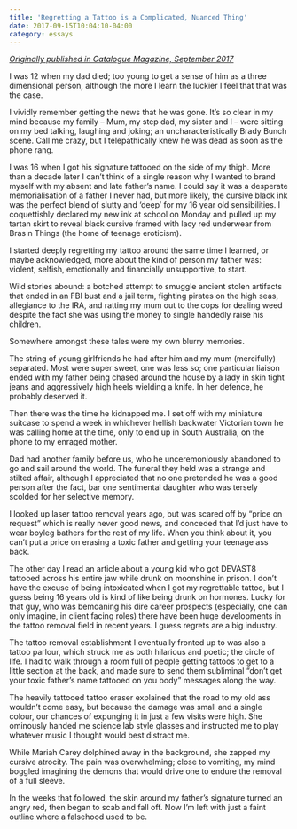 ```yaml
---
title: 'Regretting a Tattoo is a Complicated, Nuanced Thing'
date: 2017-09-15T10:04:10-04:00
category: essays
---
```

[_Originally published in Catalogue Magazine, September 2017_](https://www.cataloguemagazine.com.au/feature/regretting-a-tattoo-is-a-complicated-nuanced-thing)

I was 12 when my dad died; too young to get a sense of him as a three dimensional person, although the more I learn the luckier I feel that that was the case.

I vividly remember getting the news that he was gone. It’s so clear in my mind because my family – Mum, my step dad, my sister and I – were sitting on my bed talking, laughing and joking; an uncharacteristically Brady Bunch scene. Call me crazy, but I telepathically knew he was dead as soon as the phone rang.

I was 16 when I got his signature tattooed on the side of my thigh. More than a decade later I can’t think of a single reason why I wanted to brand myself with my absent and late father’s name. I could say it was a desperate memorialisation of a father I never had, but more likely, the cursive black ink was the perfect blend of slutty and ‘deep’ for my 16 year old sensibilities. I coquettishly declared my new ink at school on Monday and pulled up my tartan skirt to reveal black cursive framed with lacy red underwear from Bras n Things (the home of teenage eroticism).

I started deeply regretting my tattoo around the same time I learned, or maybe acknowledged, more about the kind of person my father was: violent, selfish, emotionally and financially unsupportive, to start.

Wild stories abound: a botched attempt to smuggle ancient stolen artifacts that ended in an FBI bust and a jail term, fighting pirates on the high seas, allegiance to the IRA, and ratting my mum out to the cops for dealing weed despite the fact she was using the money to single handedly raise his children.

Somewhere amongst these tales were my own blurry memories.

The string of young girlfriends he had after him and my mum (mercifully) separated. Most were super sweet, one was less so; one particular liaison ended with my father being chased around the house by a lady in skin tight jeans and aggressively high heels wielding a knife. In her defence, he probably deserved it.

Then there was the time he kidnapped me. I set off with my miniature suitcase to spend a week in whichever hellish backwater Victorian town he was calling home at the time, only to end up in South Australia, on the phone to my enraged mother.

Dad had another family before us, who he unceremoniously abandoned to go and sail around the world. The funeral they held was a strange and stilted affair, although I appreciated that no one pretended he was a good person after the fact, bar one sentimental daughter who was tersely scolded for her selective memory.

I looked up laser tattoo removal years ago, but was scared off by “price on request” which is really never good news, and conceded that I’d just have to wear boyleg bathers for the rest of my life. When you think about it, you can’t put a price on erasing a toxic father and getting your teenage ass back.

The other day I read an article about a young kid who got DEVAST8 tattooed across his entire jaw while drunk on moonshine in prison. I don’t have the excuse of being intoxicated when I got my regrettable tattoo, but I guess being 16 years old is kind of like being drunk on hormones. Lucky for that guy, who was bemoaning his dire career prospects (especially, one can only imagine, in client facing roles) there have been huge developments in the tattoo removal field in recent years. I guess regrets are a big industry.

The tattoo removal establishment I eventually fronted up to was also a tattoo parlour, which struck me as both hilarious and poetic; the circle of life. I had to walk through a room full of people getting tattoos to get to a little section at the back, and made sure to send them subliminal “don’t get your toxic father’s name tattooed on you body” messages along the way.

The heavily tattooed tattoo eraser explained that the road to my old ass wouldn’t come easy, but because the damage was small and a single colour, our chances of expunging it in just a few visits were high. She ominously handed me science lab style glasses and instructed me to play whatever music I thought would best distract me.

While Mariah Carey dolphined away in the background, she zapped my cursive atrocity. The pain was overwhelming; close to vomiting, my mind boggled imagining the demons that would drive one to endure the removal of a full sleeve.

In the weeks that followed, the skin around my father’s signature turned an angry red, then began to scab and fall off. Now I’m left with just a faint outline where a falsehood used to be.
